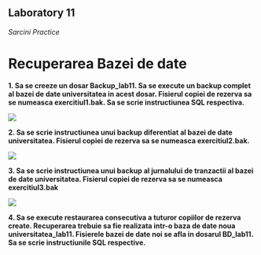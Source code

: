 
## Laboratory 11

*Sarcini Practice*

# Recuperarea Bazei de date

**1. Sa se creeze un dosar Backup_lab11. Sa se execute un backup complet al bazei de date universitatea in acest dosar. Fisierul copiei de rezerva sa se numeasca exercitiul1.bak. Sa se scrie instructiunea SQL respectiva.**

![](https://github.com/nadiusa/Data_Base/blob/master/Lab11/lab11photos/11.1.PNG)

**2. Sa se scrie instructiunea unui backup diferentiat al bazei de date universitatea. Fisierul copiei de rezerva sa se numeasca exercitiul2.bak.**

![](https://github.com/nadiusa/Data_Base/blob/master/Lab11/lab11photos/11.2.PNG) 

**3. Sa se scrie instructiunea unui backup al jurnalului de tranzactii al bazei de date universitatea. Fisierul copiei de rezerva sa se numeasca exercitiul3.bak**

![](https://github.com/nadiusa/Data_Base/blob/master/Lab11/lab11photos/11.3.PNG) 

**4. Sa se execute restaurarea consecutiva a tuturor copiilor de rezerva create. Recuperarea trebuie sa fie realizata intr-o baza de date noua universitatea_lab11. Fisierele bazei de date noi se afla in dosarul BD_lab11. Sa se scrie instructiunile SQL respective.**

